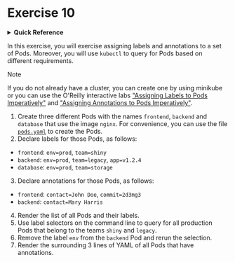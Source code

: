 # Exercise 10

<details>
<summary><b>Quick Reference</b></summary>
<p>

* Namespace: `default`<br>
* Documentation: [Labels and Selectors](https://kubernetes.io/docs/concepts/overview/working-with-objects/labels/), [Annotations](https://kubernetes.io/docs/concepts/overview/working-with-objects/annotations/)

</p>
</details>

In this exercise, you will exercise assigning labels and annotations to a set of Pods. Moreover, you will use `kubectl` to query for Pods based on different requirements.

> [!NOTE]
> If you do not already have a cluster, you can create one by using minikube or you can use the O'Reilly interactive labs ["Assigning Labels to Pods Imperatively"](https://learning.oreilly.com/scenarios/assigning-labels-to/9781098163952/) and ["Assigning Annotations to Pods Imperatively"](https://learning.oreilly.com/scenarios/assigning-annotations-to/9781098163976/).

1. Create three different Pods with the names `frontend`, `backend` and `database` that use the image `nginx`. For convenience, you can use the file [`pods.yaml`](./pods.yaml) to create the Pods.
2. Declare labels for those Pods, as follows:

- `frontend`: `env=prod`, `team=shiny`
- `backend`: `env=prod`, `team=legacy`, `app=v1.2.4`
- `database`: `env=prod`, `team=storage`

3. Declare annotations for those Pods, as follows:

- `frontend`: `contact=John Doe`, `commit=2d3mg3`
- `backend`: `contact=Mary Harris`

4. Render the list of all Pods and their labels.
5. Use label selectors on the command line to query for all production Pods that belong to the teams `shiny` and `legacy`.
6. Remove the label `env` from the `backend` Pod and rerun the selection.
7. Render the surrounding 3 lines of YAML of all Pods that have annotations.
